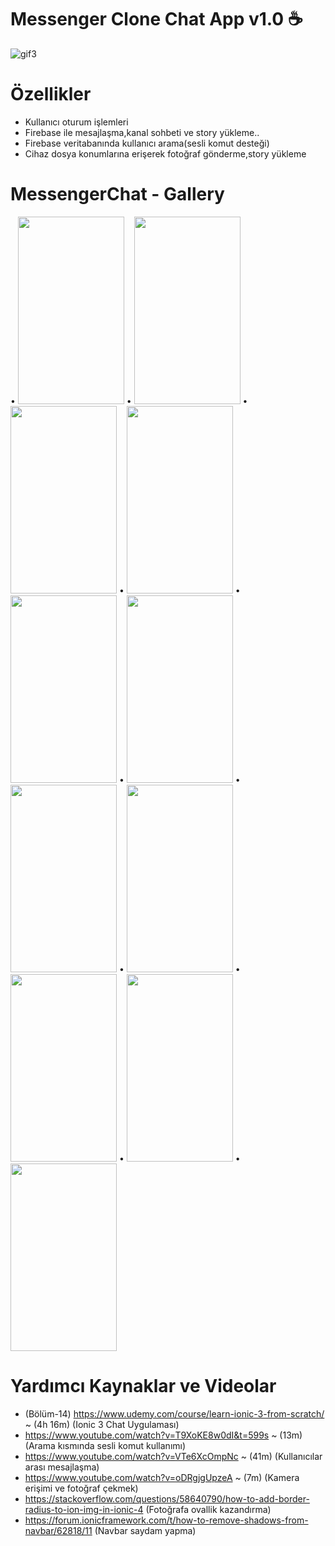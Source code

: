 # Messenger Clone Chat App v1.0  :coffee:

![gif3](https://user-images.githubusercontent.com/50170946/85266769-05d55480-b47d-11ea-8c03-d50adb1b755f.gif)

# Özellikler

 * Kullanıcı oturum işlemleri
 * Firebase ile mesajlaşma,kanal sohbeti ve story yükleme..
 * Firebase veritabanında kullanıcı arama(sesli komut desteği)
 * Cihaz dosya konumlarına erişerek fotoğraf gönderme,story yükleme
 

# MessengerChat - Gallery

• <img src="https://user-images.githubusercontent.com/50170946/85267097-767c7100-b47d-11ea-9dee-ea211f8d30c7.png" width="170" height="300">
• <img src="https://user-images.githubusercontent.com/50170946/85267102-77ad9e00-b47d-11ea-897e-be4ad7bcddb8.png" width="170" height="300">
• <img src="https://user-images.githubusercontent.com/50170946/85267107-78decb00-b47d-11ea-83e4-e8ea810adee9.png" width="170" height="300">
• <img src="https://user-images.githubusercontent.com/50170946/85267117-7c725200-b47d-11ea-9132-e4f5a47eb9c8.png" width="170" height="300">
• <img src="https://user-images.githubusercontent.com/50170946/85267119-7d0ae880-b47d-11ea-902d-7f6f350c2c1a.png" width="170" height="300">
• <img src="https://user-images.githubusercontent.com/50170946/85267123-7da37f00-b47d-11ea-8646-b2c980cb522a.png" width="170" height="300">
• <img src="https://user-images.githubusercontent.com/50170946/85267126-7e3c1580-b47d-11ea-92ea-60801af56ec3.png" width="170" height="300">
• <img src="https://user-images.githubusercontent.com/50170946/85267129-7ed4ac00-b47d-11ea-88a1-914cc3d1c6fa.png" width="170" height="300">
• <img src="https://user-images.githubusercontent.com/50170946/85269817-1d164100-b481-11ea-9102-6f3a4fbe71a1.png" width="170" height="300">
• <img src="https://user-images.githubusercontent.com/50170946/85269823-1e476e00-b481-11ea-99fc-9f7b2375374a.png" width="170" height="300">
• <img src="https://user-images.githubusercontent.com/50170946/85269827-1ee00480-b481-11ea-9934-05b686035c65.png" width="170" height="300">

# Yardımcı Kaynaklar ve Videolar

 * (Bölüm-14) https://www.udemy.com/course/learn-ionic-3-from-scratch/ ~ (4h 16m) (Ionic 3 Chat Uygulaması)
 * https://www.youtube.com/watch?v=T9XoKE8w0dI&t=599s ~ (13m) (Arama kısmında sesli komut kullanımı)
 * https://www.youtube.com/watch?v=VTe6XcOmpNc ~ (41m) (Kullanıcılar arası mesajlaşma)
 * https://www.youtube.com/watch?v=oDRgjgUpzeA ~ (7m) (Kamera erişimi ve fotoğraf çekmek)
 * https://stackoverflow.com/questions/58640790/how-to-add-border-radius-to-ion-img-in-ionic-4 (Fotoğrafa ovallik kazandırma)
 * https://forum.ionicframework.com/t/how-to-remove-shadows-from-navbar/62818/11 (Navbar saydam yapma)
 

